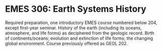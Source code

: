 # EMES 306: Earth Systems History

Required preparation, one introductory EMES course numbered below 204, except first-year seminar. History of the earth (including its oceans, atmosphere, and life forms) as deciphered from the geologic record. Birth of continents/oceans; evolution and extinction of life forms; the changing global environment. Course previously offered as GEOL 202.